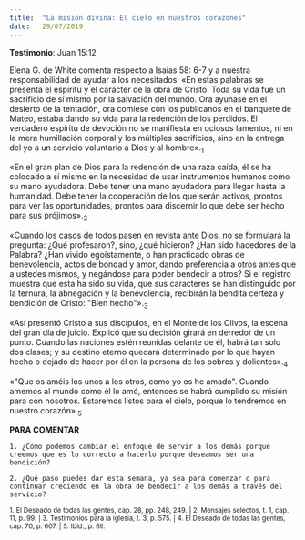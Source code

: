 ```yaml
---
title:  "La misión divina: El cielo en nuestros corazones"
date:   29/07/2019
---
```


**Testimonio**: Juan 15:12 

Elena G. de White comenta respecto a Isaías 58: 6-7 y a nuestra responsabilidad de ayudar a los necesitados: «En estas palabras se presenta el espíritu y el carácter de la obra de Cristo. Toda su vida fue un sacrificio de sí mismo por la salvación del mundo. Ora ayunase en el desierto de la tentación, ora comiese con los publicanos en el banquete de Mateo, estaba dando su vida para la redención de los perdidos. El verdadero espíritu de devoción no se manifiesta en ociosos lamentos, ni en la mera humillación corporal y los múltiples sacrificios, sino en la entrega del yo a un servicio voluntario a Dios y al hombre».<sub>1</sub> 

«En el gran plan de Dios para la redención de una raza caída, él se ha colocado a sí mismo en la necesidad de usar instrumentos humanos como su mano ayudadora. Debe tener una mano ayudadora para llegar hasta la humanidad. Debe tener la cooperación de los que serán activos, prontos para ver las oportunidades, prontos para discernir lo que debe ser hecho para sus prójimos».<sub>2</sub> 

«Cuando los casos de todos pasen en revista ante Dios, no se formulará la pregunta: ¿Qué profesaron?, sino, ¿qué hicieron? ¿Han sido hacedores de la Palabra? ¿Han vivido egoístamente, o han practicado obras de benevolencia, actos de bondad y amor, dando preferencia a otros antes que a ustedes mismos, y negándose para poder bendecir a otros? Si el registro muestra que esta ha sido su vida, que sus caracteres se han distinguido por la ternura, la abnegación y la benevolencia, recibirán la bendita certeza y bendición de Cristo: "Bien hecho"».<sub>3</sub>

«Así presentó Cristo a sus discípulos, en el Monte de los Olivos, la escena del gran día de juicio. Explicó que su decisión girará en derredor de un punto. Cuando las naciones estén reunidas delante de él, habrá tan solo dos clases; y su destino eterno quedará determinado por lo que hayan hecho o dejado de hacer por él en la persona de los pobres y dolientes».<sub>4</sub> 

«"Que os améis los unos a los otros, como yo os he amado". Cuando amemos al mundo como él lo amó, entonces se habrá cumplido su misión para con nosotros. Estaremos listos para el cielo, porque lo tendremos en nuestro corazón».<sub>5</sub> 

**PARA COMENTAR** 

`1. ¿Cómo podemos cambiar el enfoque de servir a los demás porque creemos que es lo correcto a hacerlo porque deseamos ser una bendición?`

`2. ¿Qué paso puedes dar esta semana, ya sea para comenzar o para continuar creciendo en la obra de bendecir a los demás a través del servicio?`

<sub>1. El Deseado de todas las gentes, cap. 28, pp. 248, 249. | 2. Mensajes selectos, t. 1, cap. 11, p. 99. | 3. Testimonios para la iglesia, t. 3, p. 575. | 4. El Deseado de todas las gentes, cap. 70, p. 607. | 5. Ibíd., p. 6ll.</sub>
